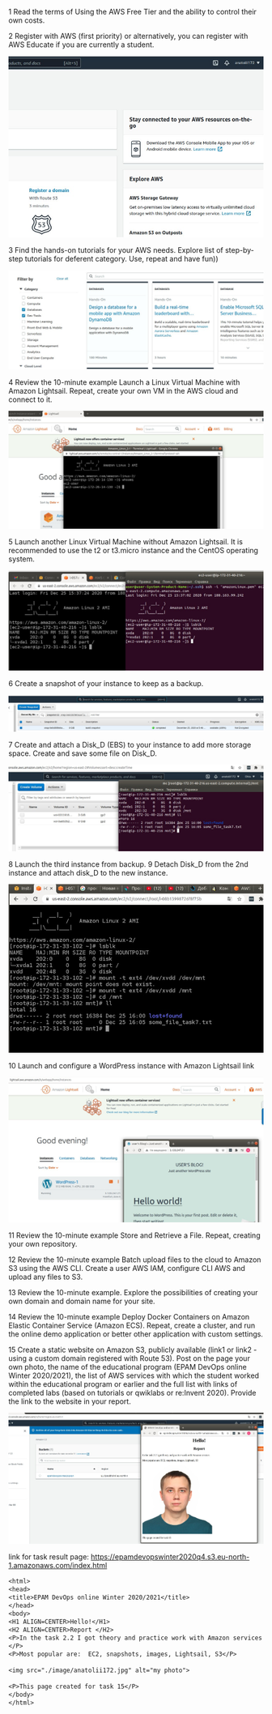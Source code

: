 1 Read the terms of Using the AWS Free Tier and the ability to control their own costs.

2 Register with AWS (first priority) or alternatively, you can register with AWS Educate if you are currently a student.

![ ](./images/task2.2_01.jpg  "first img")

3 Find the hands-on tutorials for your AWS needs. Explore list of step-by-step tutorials for deferent category. Use, repeat and have fun))

![ ](./images/task2.2_02.jpg  "second img")

4 Review the 10-minute example Launch a Linux Virtual Machine with Amazon Lightsail. Repeat, create your own VM in the AWS cloud and connect to it.

![ ](./images/task2.2_03.jpg  "Lightsai lmg")

5 Launch another Linux Virtual Machine without Amazon Lightsail. It is recommended to use the t2 or t3.micro instance and the CentOS operating system.

![ ](./images/task2.2_04.jpg  "amazon lmg")

6 Create a snapshot of your instance to keep as a backup.

![ ](./images/task2.2_05.jpg  "snaplmg")

7 Create and attach a Disk_D (EBS) to your instance to add more storage space. Create and save some file on Disk_D.

![ ](./images/task2.2_06.jpg  "snaplmg")

8 Launch the third instance from backup.
9 Detach Disk_D from the 2nd instance and attach disk_D to the new instance.

![ ](./images/task2.2_07.jpg  "instance from backup")

10 Launch and configure a WordPress instance with Amazon Lightsail link

![ ](./images/task2.2_09.jpg  "WordPress instance with Amazon Lightsail")

11 Review the 10-minute example Store and Retrieve a File. Repeat, creating your own repository.

12 Review the 10-minute example Batch upload files to the cloud to Amazon S3 using the AWS CLI. Create a user AWS IAM, configure CLI AWS and upload any files to S3.

13  Review the 10-minute example. Explore the possibilities of creating your own domain
and domain name for your site.

14 Review the 10-minute example Deploy Docker Containers on Amazon Elastic Container Service (Amazon ECS). Repeat, create a cluster, and run the online demo application or better other application with custom settings.

15 Create a static website on Amazon S3, publicly available (link1 or link2 - using a custom domain registered with Route 53). Post on the page your own photo, the name of the educational program (EPAM DevOps online Winter 2020/2021), the list of AWS services with which the student worked within the educational program or earlier and the full list with links of completed labs (based on tutorials or qwiklabs or re:Invent 2020). Provide the link to the website in your report.

![ ](./images/task2.2_10.jpg  "task15")

link for task result page: https://epamdevopswinter2020q4.s3.eu-north-1.amazonaws.com/index.html


	<html>
	<head>
	<title>EPAM DevOps online Winter 2020/2021</title>
	</head>
	<body>
	<H1 ALIGN=CENTER>Hello!</H1>
	<H2 ALIGN=CENTER>Report </H2>
	<P>In the task 2.2 I got theory and practice work with Amazon services </P>
	<P>Most popular are:  EC2, snapshots, images, Lightsail, S3</P>
	
	<img src="./image/anatolii172.jpg" alt="my photo">
	
	<P>This page created for task 15</P>
	</body>
	</html>
